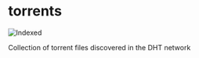 torrents 
========
![Indexed](https://img.shields.io/badge/indexed-220189-blue)

Collection of torrent files discovered in the DHT network
